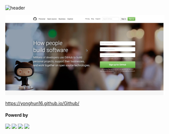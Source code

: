 ![header](https://capsule-render.vercel.app/api?type=waving&color=4078c0&height=180&section=header&text=GitHub%20메인%20페이지%20클론&fontSize=45&animation=fadeIn&fontAlignY=38&desc=FrontEnd16&descAlignY=55&descAlign=85)

<a href="https://yonghun16.github.io/Github/">
	<img src="https://raw.githubusercontent.com/yonghun16/Github/main/github_front_page.png" width=600px />
</a>

https://yonghun16.github.io/Github/


<h4>Powerd by</h4>
<div>
<img src="https://img.shields.io/badge/HTML5-E34F26?style=flat&logo=HTML5&logoColor=white" />
<img src="https://img.shields.io/badge/CSS3-1572B6?style=flat&logo=CSS3&logoColor=white" />
<img src="https://img.shields.io/badge/Pug-A86454?style=flat&logo=pug&logoColor=white" />
<img src="https://img.shields.io/badge/SCSS-D75892?style=flat&logo=sass&logoColor=white" />
</div>
